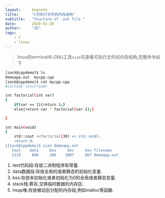 ```yaml
---
layout:     keynote
title:      "C可执行文件的内存结构"
subtitle:   "Stucture of .out file "
date:       2020-01-28
author:     "ZK"
tags:
    - C
    - linux
---
```



> linux的terminal中,GNU工具`size`可查看可执行文件的内存结构,完整命令如下

```bash
[zack@cppdemo]$ ls
demoapp.out  mycpp.cpp
[zack@cppdemo]$ cat mycpp.cpp 
#include <iostream>

int factorial(int var)
{
	if(var == 1){return 1;}
	else{return var * factorial(var-1);}

}

int main(void)
{
	std::cout <<factorial(30) << std::endl;
	return 0;
}[zack@cppdemo]$ size demoapp.out 
   text	   data	    bss	    dec	    hex	filename
   2119	    608	    280	   3007	    bbf	demoapp.out

```



1. text代码段:存放二进制程序和常量.
2. data数据段:存放全局的或者静态的初始化变量.
3. bss:存放未初始化或者初始化为0的全局或者静态变量.
4. stack栈:寄存,交换临时数据的内存区.
5. heap堆:存放被动态分配的内存段,例如malloc等函数.
